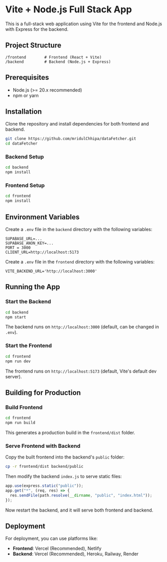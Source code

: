 # Vite + Node.js Full Stack App

This is a full-stack web application using Vite for the frontend and Node.js with Express for the backend.

## Project Structure

```
/frontend        # Frontend (React + Vite)
/backend         # Backend (Node.js + Express)
```

## Prerequisites

- Node.js (>= 20.x recommended)
- npm or yarn

## Installation

Clone the repository and install dependencies for both frontend and backend.

```sh
git clone https://github.com/mridulChhipa/dataFetcher.git
cd dataFetcher
```

### Backend Setup
```sh
cd backend
npm install
```

### Frontend Setup
```sh
cd frontend
npm install
```
## Environment Variables

Create a `.env` file in the `backend` directory with the following variables:
```env
SUPABASE_URL=...
SUPABASE_ANON_KEY=...
PORT = 3000
CLIENT_URL=http://localhost:5173
```
Create a `.env` file in the `frontend` directory with the following variables:
```env
VITE_BACKEND_URL='http://localhost:3000'
```
## Running the App

### Start the Backend
```sh
cd backend
npm start
```
The backend runs on `http://localhost:3000` (default, can be changed in `.env`).

### Start the Frontend
```sh
cd frontend
npm run dev
```
The frontend runs on `http://localhost:5173` (default, Vite's default dev server).


## Building for Production

### Build Frontend
```sh
cd frontend
npm run build
```
This generates a production build in the `frontend/dist` folder.

### Serve Frontend with Backend
Copy the built frontend into the backend's `public` folder:
```sh
cp -r frontend/dist backend/public
```
Then modify the backend `index.js` to serve static files:
```js
app.use(express.static("public"));
app.get("*", (req, res) => {
  res.sendFile(path.resolve(__dirname, "public", "index.html"));
});
```

Now restart the backend, and it will serve both frontend and backend.

## Deployment

For deployment, you can use platforms like:
- **Frontend**: Vercel (Recommended), Netlify
- **Backend**: Vercel (Recommended), Heroku, Railway, Render
